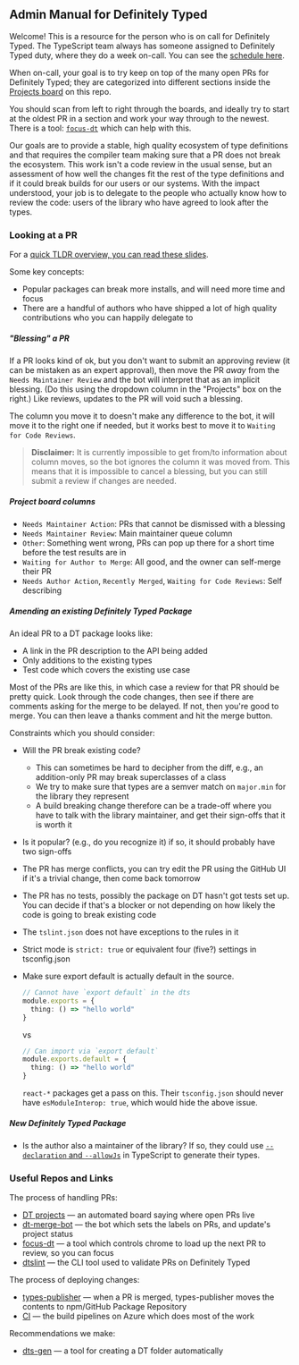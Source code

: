 ## Admin Manual for Definitely Typed

Welcome! This is a resource for the person who is on call for Definitely Typed. The TypeScript team always has someone
assigned to Definitely Typed duty, where they do a week on-call. You can see the [schedule here](http://aka.ms/DTRotation).

When on-call, your goal is to try keep on top of the many open PRs for Definitely Typed; they are categorized into
different sections inside the [Projects board](https://github.com/DefinitelyTyped/DefinitelyTyped/projects/5) on this repo.

You should scan from left to right through the boards, and ideally try to start at the oldest PR in a section and work
your way through to the newest. There is a tool: [`focus-dt`](https://github.com/DefinitelyTyped/focus-dt) which can help with this.

Our goals are to provide a stable, high quality ecosystem of type definitions and that requires the compiler team
making sure that a PR does not break the ecosystem. This work isn't a code review in the usual sense, but an assessment
of how well the changes fit the rest of the type definitions and if it could break builds for our users or our systems.
With the impact understood, your job is to delegate to the people who actually know how to review the code: users
of the library who have agreed to look after the types.


### Looking at a PR

For a [quick TLDR overview, you can read these slides](https://docs.google.com/presentation/d/1Q4xfZSY7d9yHhtxSyb-DE85fTXB38RyF3nnyVyvenwc/edit#slide=id.p).

Some key concepts:

- Popular packages can break more installs, and will need more time and focus
- There are a handful of authors who have shipped a lot of high quality contributions who you can happily delegate to


##### "Blessing" a PR

If a PR looks kind of ok, but you don't want to submit an approving review (it can be mistaken as an expert approval),
then move the PR *away* from the `Needs Maintainer Review` and the bot will interpret that as an implicit blessing. (Do
this using the dropdown column in the "Projects" box on the right.)  Like reviews, updates to the PR will void such a
blessing.

The column you move it to doesn't make any difference to the bot, it will move it to the right one if needed, but it
works best to move it to `Waiting for Code Reviews`.

> **Disclaimer:** It is currently impossible to get from/to information about column moves, so the bot ignores the
> column it was moved from.  This means that it is impossible to cancel a blessing, but you can still submit a review if
> changes are needed.


##### Project board columns

- `Needs Maintainer Action`: PRs that cannot be dismissed with a blessing
- `Needs Maintainer Review`: Main maintainer queue column
- `Other`: Something went wrong, PRs can pop up there for a short time before the test results are in
- `Waiting for Author to Merge`: All good, and the owner can self-merge their PR
- `Needs Author Action`, `Recently Merged`, `Waiting for Code Reviews`: Self describing


##### Amending an existing Definitely Typed Package

An ideal PR to a DT package looks like:

- A link in the PR description to the API being added
- Only additions to the existing types
- Test code which covers the existing use case

Most of the PRs are like this, in which case a review for that PR should be pretty quick. Look through the code
changes, then see if there are comments asking for the merge to be delayed. If not, then you're good to merge. You
can then leave a thanks comment and hit the merge button.

Constraints which you should consider:

- Will the PR break existing code?
  - This can sometimes be hard to decipher from the diff, e.g., an addition-only PR may break superclasses of a class
  - We try to make sure that types are a semver match on `major.min` for the library they represent
  - A build breaking change therefore can be a trade-off where you have to talk with the library maintainer, and get their sign-offs that it is worth it

- Is it popular? (e.g., do you recognize it) if so, it should probably have two sign-offs
- The PR has merge conflicts, you can try edit the PR using the GitHub UI if it's a trivial change, then come back tomorrow
- The PR has no tests, possibly the package on DT hasn't got tests set up. You can decide if that's a blocker or not depending on how likely the code is going to break existing code
- The `tslint.json` does not have exceptions to the rules in it
- Strict mode is `strict: true` or equivalent four (five?) settings in tsconfig.json
- Make sure export default is actually default in the source.

  ```ts
  // Cannot have `export default` in the dts
  module.exports = {
    thing: () => "hello world"
  }
  ```

  vs

  ```ts
  // Can import via `export default`
  module.exports.default = {
    thing: () => "hello world"
  }
  ```

  `react-*` packages get a pass on this.
  Their `tsconfig.json` should never have `esModuleInterop: true`, which would hide the above issue.


##### New Definitely Typed Package

- Is the author also a maintainer of the library? If so, they could use [`--declaration` and `--allowJs`](https://www.typescriptlang.org/docs/handbook/release-notes/typescript-3-7.html#--declaration-and---allowjs) in TypeScript to generate their types.


### Useful Repos and Links

The process of handling PRs:

- [DT projects](https://github.com/DefinitelyTyped/DefinitelyTyped/projects/5) — an automated board saying where open PRs live
- [dt-merge-bot](https://github.com/DefinitelyTyped/dt-mergebot/) — the bot which sets the labels on PRs, and update's project status
- [focus-dt](https://github.com/DefinitelyTyped/focus-dt) — a tool which controls chrome to load up the next PR to review, so you can focus
- [dtslint](https://github.com/microsoft/dtslint) — the CLI tool used to validate PRs on Definitely Typed

The process of deploying changes:

- [types-publisher](https://github.com/microsoft/DefinitelyTyped-tools/tree/master/packages/publisher) — when a PR is merged, types-publisher moves the contents to npm/GitHub Package Repository
- [CI](https://dev.azure.com/definitelytyped/DefinitelyTyped/_build) — the build pipelines on Azure which does most of the work

Recommendations we make:

- [dts-gen](https://github.com/Microsoft/dts-gen) — a tool for creating a DT folder automatically
